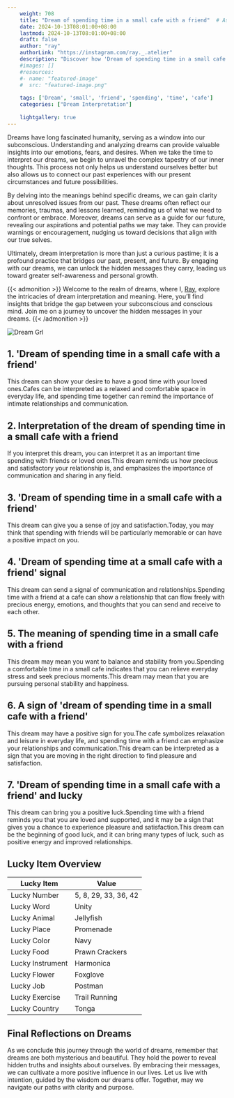 ```yaml
---
    weight: 708
    title: "Dream of spending time in a small cafe with a friend"  # Assuming 'title' column exists
    date: 2024-10-13T08:01:00+08:00
    lastmod: 2024-10-13T08:01:00+08:00
    draft: false
    author: "ray"
    authorLink: "https://instagram.com/ray._.atelier"
    description: "Discover how 'Dream of spending time in a small cafe with a friend' can interpret your future and uncover its significant meanings in your life."
    #images: []
    #resources:
    #- name: "featured-image"
    #  src: "featured-image.png"
    
    tags: ['Dream', 'small', 'friend', 'spending', 'time', 'cafe']
    categories: ["Dream Interpretation"]
    
    lightgallery: true
---
```

    
Dreams have long fascinated humanity, serving as a window into our subconscious. Understanding and analyzing dreams can provide valuable insights into our emotions, fears, and desires. When we take the time to interpret our dreams, we begin to unravel the complex tapestry of our inner thoughts. This process not only helps us understand ourselves better but also allows us to connect our past experiences with our present circumstances and future possibilities.

By delving into the meanings behind specific dreams, we can gain clarity about unresolved issues from our past. These dreams often reflect our memories, traumas, and lessons learned, reminding us of what we need to confront or embrace. Moreover, dreams can serve as a guide for our future, revealing our aspirations and potential paths we may take. They can provide warnings or encouragement, nudging us toward decisions that align with our true selves.

Ultimately, dream interpretation is more than just a curious pastime; it is a profound practice that bridges our past, present, and future. By engaging with our dreams, we can unlock the hidden messages they carry, leading us toward greater self-awareness and personal growth.

{{< admonition >}}
Welcome to the realm of dreams, where I, [Ray](https://instagram.com/ray._.atelier), explore the intricacies of dream interpretation and meaning. Here, you’ll find insights that bridge the gap between your subconscious and conscious mind. Join me on a journey to uncover the hidden messages in your dreams.
{{< /admonition >}}

![Dream Grl](https://cdn.pixabay.com/photo/2017/11/02/03/35/gothic-2910057_1280.jpg "Dream Grl")

## 1. 'Dream of spending time in a small cafe with a friend'
This dream can show your desire to have a good time with your loved ones.Cafes can be interpreted as a relaxed and comfortable space in everyday life, and spending time together can remind the importance of intimate relationships and communication.

## 2. Interpretation of the dream of spending time in a small cafe with a friend
If you interpret this dream, you can interpret it as an important time spending with friends or loved ones.This dream reminds us how precious and satisfactory your relationship is, and emphasizes the importance of communication and sharing in any field.

## 3. 'Dream of spending time in a small cafe with a friend'
This dream can give you a sense of joy and satisfaction.Today, you may think that spending with friends will be particularly memorable or can have a positive impact on you.

## 4. 'Dream of spending time at a small cafe with a friend' signal
This dream can send a signal of communication and relationships.Spending time with a friend at a cafe can show a relationship that can flow freely with precious energy, emotions, and thoughts that you can send and receive to each other.

## 5. The meaning of spending time in a small cafe with a friend
This dream may mean you want to balance and stability from you.Spending a comfortable time in a small cafe indicates that you can relieve everyday stress and seek precious moments.This dream may mean that you are pursuing personal stability and happiness.

## 6. A sign of 'dream of spending time in a small cafe with a friend'
This dream may have a positive sign for you.The cafe symbolizes relaxation and leisure in everyday life, and spending time with a friend can emphasize your relationships and communication.This dream can be interpreted as a sign that you are moving in the right direction to find pleasure and satisfaction.

## 7. 'Dream of spending time in a small cafe with a friend' and lucky
This dream can bring you a positive luck.Spending time with a friend reminds you that you are loved and supported, and it may be a sign that gives you a chance to experience pleasure and satisfaction.This dream can be the beginning of good luck, and it can bring many types of luck, such as positive energy and improved relationships.

## Lucky Item Overview
| Lucky Item          | Value              |
|---------------|--------------------|
| Lucky Number        | 5, 8, 29, 33, 36, 42  |
| Lucky Word          | Unity |
| Lucky Animal        | Jellyfish |
| Lucky Place         | Promenade     |
| Lucky Color         | Navy     |
| Lucky Food          | Prawn Crackers      |
| Lucky Instrument    | Harmonica |
| Lucky Flower        | Foxglove    |
| Lucky Job           | Postman       |
| Lucky Exercise      | Trail Running  |
| Lucky Country       | Tonga    |


##  Final Reflections on Dreams

As we conclude this journey through the world of dreams, remember that dreams are both mysterious and beautiful. They hold the power to reveal hidden truths and insights about ourselves. By embracing their messages, we can cultivate a more positive influence in our lives. Let us live with intention, guided by the wisdom our dreams offer. Together, may we navigate our paths with clarity and purpose.
